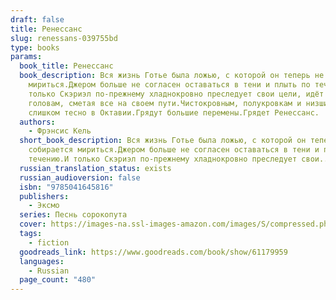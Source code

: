 ```yaml
---
draft: false
title: Ренессанс
slug: renessans-039755bd
type: books
params:
  book_title: Ренессанс
  book_description: Вся жизнь Готье была ложью, с которой он теперь не собирается
    мириться.Джером больше не согласен оставаться в тени и плыть по течению.И
    только Скэриэл по-прежнему хладнокровно преследует свои цели, идёт по
    головам, сметая все на своем пути.Чистокровным, полукровкам и низшим стало
    слишком тесно в Октавии.Грядут большие перемены.Грядет Ренессанс.
  authors:
    - Фрэнсис Кель
  short_book_description: Вся жизнь Готье была ложью, с которой он теперь не
    собирается мириться.Джером больше не согласен оставаться в тени и плыть по
    течению.И только Скэриэл по-прежнему хладнокровно преследует свои...
  russian_translation_status: exists
  russian_audioversion: false
  isbn: "9785041645816"
  publishers:
    - Эксмо
  series: Песнь сорокопута
  cover: https://images-na.ssl-images-amazon.com/images/S/compressed.photo.goodreads.com/books/1653727911i/61179959.jpg
  tags:
    - fiction
  goodreads_link: https://www.goodreads.com/book/show/61179959
  languages:
    - Russian
  page_count: "480"
---
```

